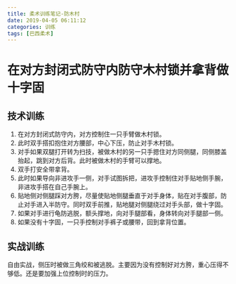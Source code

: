 ```yaml
---
title: 柔术训练笔记-防木村
date: 2019-04-05 06:11:12
categories: 训练
tags: [巴西柔术]
---
```

# 在对方封闭式防守内防守木村锁并拿背做十字固

## 技术训练

1. 在对方封闭式防守内，对方控制住一只手臂做木村锁。
2. 此时双手搭扣抱住对方腰部，中心下压，防止对手木村锁。
3. 对手如果双腿打开转为扫技，被做木村的另一只手摁住对方同侧腿，同侧膝盖抬起，跳到对方后背。此时被做木村的手臂可以撑地。
4. 双手打安全带拿背。
5. 此时如果导向非进攻手一侧，对手试图拆把，进攻手控制住对手贴地侧手腕，非进攻手搭在自己手腕上。
6. 贴地侧对侧腿踩对方胯，尽量使贴地侧腿垂直于对手身体，贴在对手腹部，防止对手进入半防守。同时双手前推，贴地腿对侧腿绕过对手头部，做十字固。
7. 如果对手进行龟防逃脱，额头撑地，向对手腿部看，身体转向对手腿部一侧。
8. 如果没有十字固，一只手控制对手裤子或腰带，回到拿背位置。

## 实战训练

自由实战，侧压时被做三角绞和被逃脱。主要因为没有控制好对方胯，重心压得不够低。还是要加强上位控制时的压力。